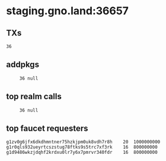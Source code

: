 # staging.gno.land:36657

## TXs
```
36
```

## addpkgs
```
     36 null
```

## top realm calls
```
     36 null
```

## top faucet requesters
```
g1zv0g6jfx6dkdhmntner75hzkjpm0uk8vdh7r8h	20	1000000000
g1r0qls932ueyrtcszstug78ftks9s5trc7xf3rk	16	800000000
g1d9486wkzjdqhf2krdxu0lr7y6x7pmrvr340fdr	16	800000000
```

